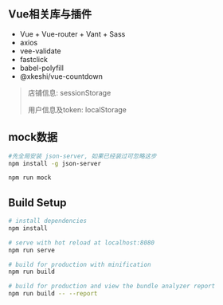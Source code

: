 
## Vue相关库与插件

- Vue + Vue-router + Vant + Sass
- axios
- vee-validate
- fastclick
- babel-polyfill
- @xkeshi/vue-countdown


> 店铺信息: sessionStorage
>
> 用户信息及token:  localStorage

## mock数据


``` bash
#先全局安装 json-server, 如果已经装过可忽略这步
npm install -g json-server

npm run mock
```

## Build Setup

``` bash
# install dependencies
npm install

# serve with hot reload at localhost:8080
npm run serve

# build for production with minification
npm run build

# build for production and view the bundle analyzer report
npm run build -- --report
```
